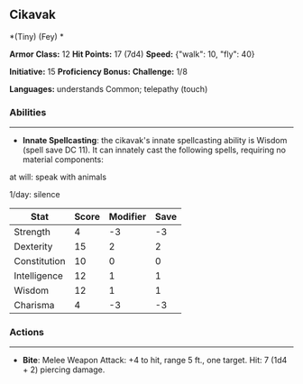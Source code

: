 ## Cikavak
*(Tiny) (Fey) *

**Armor Class:** 12
**Hit Points:** 17 (7d4)
**Speed:** {"walk": 10, "fly": 40}

**Initiative:** 15
**Proficiency Bonus:**
**Challenge:** 1/8

**Languages:** understands Common; telepathy (touch)

### Abilities
 --- 
- **Innate Spellcasting**: the cikavak's innate spellcasting ability is Wisdom (spell save DC 11). It can innately cast the following spells, requiring no material components:

at will: speak with animals

1/day: silence



| Stat | Score | Modifier | Save |
| ---- | ---- | ---- | ---- |
| Strength | 4 | -3 | -3 |
| Dexterity | 15 | 2 | 2 |
| Constitution | 10 | 0 | 0 |
| Intelligence | 12 | 1 | 1 |
| Wisdom | 12 | 1 | 1 |
| Charisma | 4 | -3 | -3 |

### Actions
 --- 
- **Bite**: Melee Weapon Attack: +4 to hit, range 5 ft., one target. Hit: 7 (1d4 + 2) piercing damage.

